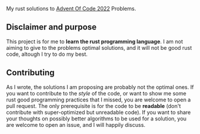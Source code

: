 My rust solutions to [Advent Of Code 2022](https://adventofcode.com/2022/) Problems.

## Disclaimer and purpose

This project is for me to **learn the rust programming language**. I am not aiming to give to the problems optimal solutions,
and it will not be good rust code, altough I try to do my best.

## Contributing

As I wrote, the solutions I am proposing are probably not the optimal ones. If you want to contribute to the *style* of the
code, or want to show me some rust good programming practices that I missed, you are welcome to open a pull request. The only
prerequisite is for the code to be **readable** (don't contribute with super-optimized but unreadable code). If you want to
share your thoughts on possibly better algorithms to be used for a solution, you are welcome to open an issue, and I will happily discuss.
